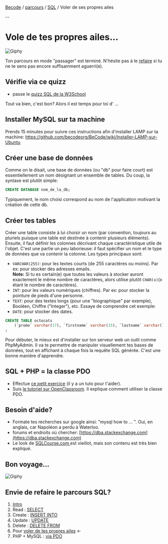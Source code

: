 [Becode](../../../) / [parcours](../../) / [SQL](../) / Voler de ses propres ailes

--

# Vole de tes propres ailes...

![Giphy](https://media4.giphy.com/media/l2YWjrmINpy6EZ2Wk/giphy.gif)

Ton parcours en mode "passager" est terminé. N'hésite pas à le [refaire](./readme.md) si tu ne te sens pas encore suffisamment aguerri(e). 

## Vérifie via ce quizz
- passe le [quizz SQL de la W3School](https://www.w3schools.com/quiztest/quiztest.asp?qtest=SQL) 


Tout va bien, c'est bon? Alors il est temps pour toi d' ...

## Installer MySQL sur ta machine
Prends 15 minutes pour suivre ces instructions afin d'installer LAMP sur ta machine: https://github.com/becodeorg/BeCode/wiki/Installer-LAMP-sur-Ubuntu   

## Créer une base de données
Comme on le disait, une base de données (ou "db" pour faire court) est essentiellement un nom désignant un ensemble de tables. Du coup, la syntaxe est plutôt simple:

```sql
CREATE DATABASE nom_de_la_db;
```

Typiquement, le nom choisi correspond au nom de l'application motivant la création de cette db.  

## Créer tes tables
Créer une table consiste à lui choisir un nom (par convention, toujours au pluriels puisque une table est destinée à contenir plusieurs éléments). Ensuite, il faut définir les colonnes décrivant chaque caractéristique utile de l'objet. C'est une partie un peu laborieuse: il faut spécifier un nom et le type de données que va contenir la colonne. Les types principaux sont:

- `VARCHAR(255)`: pour les textes courts (de 255 caractères ou moins). Par ex: pour stocker des adresses emails.   
**Note:** Si tu es certain(e) que toutes les valeurs à stocker auront exactement le même nombre de caractères, alors utilise plutôt `CHAR(x)`(x étant le nombre de caractères).
- `INT`: pour les valeurs numériques (chiffres). Par ex: pour stocker la pointure de pieds d'une personne.
- `TEXT`: pour des textes longs (pour une "biographique" par exemple), Booléen, Chiffre ("Integer"), etc. Essaye de comprendre cet exemple:
- `DATE`: pour stocker des dates.

```sql
CREATE TABLE octocats
    (`promo` varchar(17), `firstname` varchar(15), `lastname` varchar(19), `gender` varchar(1), `birthdate` varchar(10), `age` int, `mail` varchar(29), `github` varchar(15))
;
```

Pour débuter, le mieux est d'installer sur ton serveur web un outil comme PhpMyAdmin. Il va te permettre de manipuler visuellement tes bases de données, tout en affichant à chaque fois la requête SQL générée. C'est une bonne manière d'apprendre.

## SQL + PHP = la classe PDO

- Effectue [ce petit exercice](php-pdo-exercice.md) (il y a un tuto pour t'aider).  
- Suis [le tutoriel sur OpenClassroom](https://openclassrooms.com/courses/concevez-votre-site-web-avec-php-et-mysql/lire-des-donnees-2). Il explique comment utiliser la classe PDO.

## Besoin d'aide? 

- Formate tes recherches sur google ainsi: "mysql how to ... ". Oui, en anglais, car Napoléon a perdu à Waterloo.
- forums et endroits où chercher: [https://dba.stackexchange.com](https://dba.stackexchange.com) 
- Le look de [SQLCourse.com ](http://www.sqlcourse.com/intro.html) est vieillot, mais son contenu est très bien expliqué.


## Bon voyage...

![Giphy](https://media1.giphy.com/media/12xvz9NssSkaS4/giphy.gif)

## Envie de refaire le parcours SQL?

1. [Intro](./readme.md)     
1. Read : [SELECT](./1.select.md)  
1. Create : [INSERT INTO](./2.insert.md)  
1. Update : [UPDATE](./3.update.md)   
1. Delete : [DELETE FROM](./4.delete.md)  
1. Pour [voler de tes propres ailes](./5.moveon.md)  ←
1. PHP + MySQL  : [via PDO](./6.pdo.md)  
